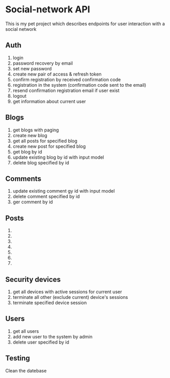 # Social-network API
This is my pet project which describes endpoints for user interaction with a social network

## Auth
1. login
2. password recovery by email
3. set new password
4. create new pair of access & refresh token
5. confirm registration by received confirmation code
6. registration in the system (confirmation code sent to the email)
7. resend confirmation registration email if user exist
8. logout
9. get information about current user

## Blogs
1. get blogs with paging
2. create new blog
3. get all posts for specified blog
4. create new post for specified blog
5. get blog by id
6. update existing blog by id with input model
7. delete blog specified by id

## Comments
1. update existing comment gy id with input model
2. delete comment specified by id
3. ger comment by id

## Posts
1.
2.
3.
4.
5.
6.
7.

## Security devices
1. get all devices with active sessions for current user
2. terminate all other (exclude current) device's sessions
3. terminate specified device session

## Users
1. get all users
2. add new user to the system by admin
3. delete user specified by id

## Testing
Clean the datebase
